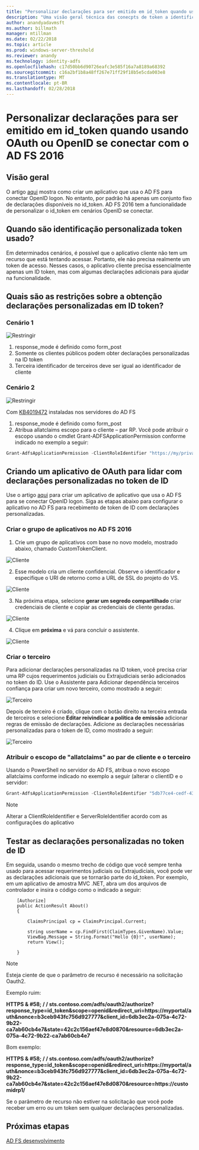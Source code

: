 ```yaml
---
title: "Personalizar declarações para ser emitido em id_token quando usando OAuth ou OpenID se conectar com o AD FS 2016"
description: "Uma visão geral técnica das conecpts de token a identificação personalizada no AD FS 2016"
author: anandyadavmsft
ms.author: billmath
manager: mtillman
ms.date: 02/22/2018
ms.topic: article
ms.prod: windows-server-threshold
ms.reviewer: anandy
ms.technology: identity-adfs
ms.openlocfilehash: c17d50bb6d90726eafc3e585f16a7a8189a68392
ms.sourcegitcommit: c16a2bf1b8a48ff267e71ff29f18b5e5cda003e8
ms.translationtype: MT
ms.contentlocale: pt-BR
ms.lasthandoff: 02/28/2018
---
```

# <a name="customize-claims-to-be-emitted-in-idtoken-when-using-openid-connect-or-oauth-with-ad-fs-2016"></a>Personalizar declarações para ser emitido em id_token quando usando OAuth ou OpenID se conectar com o AD FS 2016

## <a name="overview"></a>Visão geral
O artigo [aqui](enabling-openId-connect-with-ad-fs.md) mostra como criar um aplicativo que usa o AD FS para conectar OpenID logon. No entanto, por padrão há apenas um conjunto fixo de declarações disponíveis no id_token. AD FS 2016 tem a funcionalidade de personalizar o id_token em cenários OpenID se conectar.

## <a name="when-are-custom-id-token-used"></a>Quando são identificação personalizada token usado?
Em determinados cenários, é possível que o aplicativo cliente não tem um recurso que está tentando acessar. Portanto, ele não precisa realmente um token de acesso. Nesses casos, o aplicativo cliente precisa essencialmente apenas um ID token, mas com algumas declarações adicionais para ajudar na funcionalidade.

## <a name="what-are-the-restrictions-on-getting-custom-claims-in-id-token"></a>Quais são as restrições sobre a obtenção declarações personalizadas em ID token?

### <a name="scenario-1"></a>Cenário 1

![Restringir](media/Custom-Id-Tokens-in-AD-FS/res1.png)

1.  response_mode é definido como form_post
2.  Somente os clientes públicos podem obter declarações personalizadas na ID token
3.  Terceira identificador de terceiros deve ser igual ao identificador de cliente

### <a name="scenario-2"></a>Cenário 2

![Restringir](media/Custom-Id-Tokens-in-AD-FS/restrict2.png)

Com [KB4019472](https://support.microsoft.com/help/4019472/windows-10-update-kb4019472) instaladas nos servidores do AD FS
1.  response_mode é definido como form_post
2.  Atribua allatclaims escopo para o cliente – par RP.
Você pode atribuir o escopo usando o cmdlet Grant-ADFSApplicationPermission conforme indicado no exemplo a seguir:

``` powershell
Grant-AdfsApplicationPermission -ClientRoleIdentifier "https://my/privateclient" -ServerRoleIdentifier "https://rp/fedpassive" -ScopeNames "allatclaims","openid"
```

## <a name="creating-an-oauth-application-to-handle-custom-claims-in-id-token"></a>Criando um aplicativo de OAuth para lidar com declarações personalizadas no token de ID
Use o artigo [aqui](Enabling-OpenId-Connect-with-AD-FS-2016.md) para criar um aplicativo de aplicativo que usa o AD FS para se conectar OpenID logon. Siga as etapas abaixo para configurar o aplicativo no AD FS para recebimento de token de ID com declarações personalizadas.

### <a name="create-the-application-group-in-ad-fs-2016"></a>Criar o grupo de aplicativos no AD FS 2016

1.  Crie um grupo de aplicativos com base no novo modelo, mostrado abaixo, chamado CustomTokenClient.

![Cliente](media/Custom-Id-Tokens-in-AD-FS/clientsnap1.png)

2. Esse modelo cria um cliente confidencial. Observe o identificador e especifique o URI de retorno como a URL de SSL do projeto do VS.

![Cliente](media/Custom-Id-Tokens-in-AD-FS/clientsnap2.png)

3.  Na próxima etapa, selecione **gerar um segredo compartilhado** criar credenciais de cliente e copiar as credenciais de cliente geradas.

![Cliente](media/Custom-Id-Tokens-in-AD-FS/clientsnap3.png)

4. Clique em **próxima** e vá para concluir o assistente.

![Cliente](media/Custom-Id-Tokens-in-AD-FS/clientsnap4.png)

### <a name="create-the-relying-party"></a>Criar o terceiro
Para adicionar declarações personalizadas na ID token, você precisa criar uma RP cujos requerimentos judiciais ou Extrajudiciais serão adicionados no token do ID. Use o Assistente para Adicionar dependência terceiros confiança para criar um novo terceiro, como mostrado a seguir:
 
![Terceiro](media/Custom-Id-Tokens-in-AD-FS/rpsnap1.png)

Depois de terceiro é criado, clique com o botão direito na terceira entrada de terceiros e selecione **Editar reivindicar a política de emissão** adicionar regras de emissão de declarações. Adicione as declarações necessárias personalizadas para o token de ID, como mostrado a seguir:

![Terceiro](media/Custom-Id-Tokens-in-AD-FS/rpsnap2.png)

### <a name="assign-allatclaims-scope-to-the-pair-of-client-and-relying-party"></a>Atribuir o escopo de "allatclaims" ao par de cliente e o terceiro
Usando o PowerShell no servidor do AD FS, atribua o novo escopo allatclaims conforme indicado no exemplo a seguir (alterar o clientID e o servidor:

``` powershell
Grant-AdfsApplicationPermission -ClientRoleIdentifier "5db77ce4-cedf-4319-85f7-cc230b7022e0" -ServerRoleIdentifier "https://customidrp1/" -ScopeNames "allatclaims","openid"
```

>[!NOTE]
>Alterar a ClientRoleIdentifier e ServerRoleIdentifier acordo com as configurações do aplicativo

## <a name="test-the-custom-claims-in-id-token"></a>Testar as declarações personalizadas no token de ID

Em seguida, usando o mesmo trecho de código que você sempre tenha usado para acessar requerimentos judiciais ou Extrajudiciais, você pode ver as declarações adicionais que se tornarão parte do id_token.
Por exemplo, em um aplicativo de amostra MVC .NET, abra um dos arquivos de controlador e insira o código como o indicado a seguir:


``` code
    [Authorize]
    public ActionResult About()
    {

        ClaimsPrincipal cp = ClaimsPrincipal.Current;

        string userName = cp.FindFirst(ClaimTypes.GivenName).Value;
        ViewBag.Message = String.Format("Hello {0}!", userName);
        return View();

    }

```

>[!NOTE]
>Esteja ciente de que o parâmetro de recurso é necessário na solicitação Oauth2.
>
>Exemplo ruim:
>
>**HTTPS & #58; / / sts.contoso.com/adfs/oauth2/authorize?response_type=id_token&scope=openid&redirect_uri=https&#58;//myportal/auth&nonce=b3ceb943fc756d927777&client_id=6db3ec2a-075a-4c72-9b22-ca7ab60cb4e7&state=42c2c156aef47e8d0870&resource=6db3ec2a-075a-4c72-9b22-ca7ab60cb4e7**
>
>Bom exemplo:
>
>**HTTPS & #58; / / sts.contoso.com/adfs/oauth2/authorize?response_type=id_token&scope=openid&redirect_uri=https&#58;//myportal/auth&nonce=b3ceb943fc756d927777&client_id=6db3ec2a-075a-4c72-9b22-ca7ab60cb4e7&state=42c2c156aef47e8d0870&resource=https&#58;//customidrp1/**
>
>Se o parâmetro de recurso não estiver na solicitação que você pode receber um erro ou um token sem qualquer declarações personalizadas.

## <a name="next-steps"></a>Próximas etapas
[AD FS desenvolvimento](../../ad-fs/AD-FS-Development.md)  